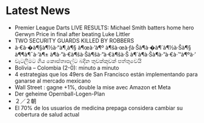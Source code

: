 # Latest News
-  Premier League Darts LIVE RESULTS: Michael Smith batters home hero Gerwyn Price in final after beating Luke Littler
-  TWO SECURITY GUARDS KILLED BY ROBBERS
-  à·€à·�à¶§à¶½à·“à¶¸à¶§ à¶œà·’à¶º à¶šà·œà·ƒà·Šà¶­à·�à¶´à¶½à·Šà¶§ à¶¶à¶¯à·’à¶± à¶­à·”à·€à¶šà·Šà¶šà·”à·€à¶šà·Š à¶´à¶­à·Šà¶­à·”à·€à·™à¶ºà·’
-  වැටලීමට ගිය කොස්තාපල්ට බදින තුවක්කුවක් පත්තුවෙයි
-  Bolivia – Colombia (2-0): minuto a minuto
-  4 estrategias que los 49ers de San Francisco están implementando para ganarse al mercado mexicano
-  Wall Street : gagne +1%, double la mise avec Amazon et Meta
-  Der geheime Opernball-Logen-Plan
-  ２／２朝
-  El 70% de los usuarios de medicina prepaga considera cambiar su cobertura de salud actual
